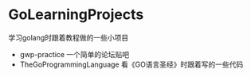 # GoLearningProjects
学习golang时跟着教程做的一些小项目

- gwp-practice 一个简单的论坛贴吧
- TheGoProgrammingLanguage 看《GO语言圣经》时跟着写的一些代码
